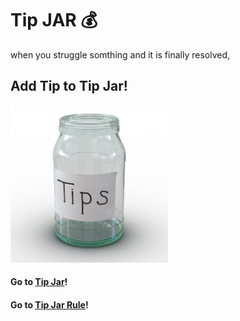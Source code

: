 
# Tip JAR :moneybag:

when you struggle somthing and it is finally resolved,   
## Add Tip to **Tip Jar**!  

<img src="./assets/tip-jar.jpg" width=50% height=50%>


####  Go to [Tip Jar](https://github.com/minzoovv/tip-jar/issues?q=is%3Aissue+is%3Aopen+sort%3Aupdated-desc)!  

####  Go to [Tip Jar Rule]()!
